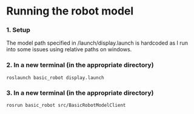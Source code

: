 # Running the robot model

### 1. Setup
The model path specified in <workspace>/launch/display.launch is hardcoded as I run into some issues using relative paths on windows.

### 2. In a new terminal (in the appropriate directory)

```
roslaunch basic_robot display.launch
```
### 3. In a new terminal (in the appropriate directory)

```
rosrun basic_robot src/BasicRobotModelClient
```
